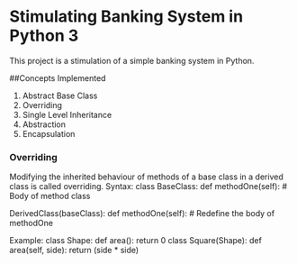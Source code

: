 # Stimulating Banking System in Python 3

This project is a stimulation of a simple banking system in Python.

##Concepts Implemented 
1. Abstract Base Class
2. Overriding
3. Single Level Inheritance
4. Abstraction
5. Encapsulation

### Overriding

Modifying the inherited behaviour of methods of a base class in a derived class is called overriding.
 Syntax: 
class BaseClass: 
def methodOne(self): # Body of method class 

DerivedClass(baseClass): 
def methodOne(self): # Redefine the body of methodOne 

Example: class Shape: 
def area(): 
return 0 
class Square(Shape): 
def area(self, side): 
return (side * side)


